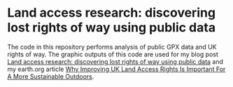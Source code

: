# Land access research: discovering lost rights of way using public data

The code in this repository performs analysis of public GPX data and UK rights of way. The graphic outputs of this code are used for my blog post [Land access research: discovering lost rights of way using public data](https://andrewwango.github.io/prow_ml/) and my earth.org article [Why Improving UK Land Access Rights Is Important For A More Sustainable Outdoors](https://earth.org/data_visualization/uk-land-access-rights/).